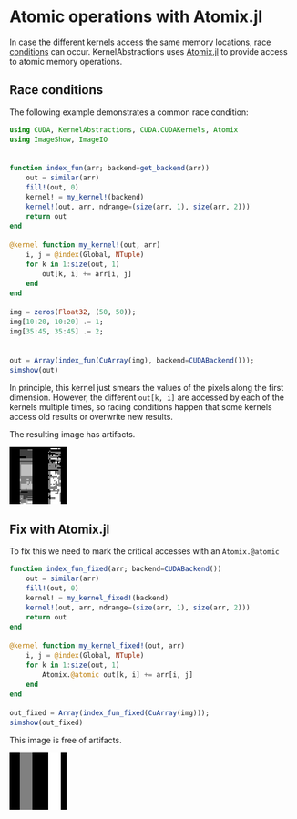 # Atomic operations with Atomix.jl

In case the different kernels access the same memory locations, [race conditions](https://en.wikipedia.org/wiki/Race_condition) can occur.
KernelAbstractions uses  [Atomix.jl](https://github.com/JuliaConcurrent/Atomix.jl) to provide access to atomic memory operations.

## Race conditions

The following example demonstrates a common race condition:

```julia
using CUDA, KernelAbstractions, CUDA.CUDAKernels, Atomix
using ImageShow, ImageIO


function index_fun(arr; backend=get_backend(arr))
	out = similar(arr)
	fill!(out, 0)
	kernel! = my_kernel!(backend)
	kernel!(out, arr, ndrange=(size(arr, 1), size(arr, 2)))
	return out
end

@kernel function my_kernel!(out, arr)
	i, j = @index(Global, NTuple)
	for k in 1:size(out, 1)
		out[k, i] += arr[i, j]
	end
end

img = zeros(Float32, (50, 50));
img[10:20, 10:20] .= 1;
img[35:45, 35:45] .= 2;


out = Array(index_fun(CuArray(img), backend=CUDABackend()));
simshow(out)
```
In principle, this kernel just smears the values of the pixels along the first dimension. 
However, the different `out[k, i]` are accessed by each of the kernels multiple times, so racing conditions happen that some
kernels access old results or overwrite new results.

The resulting image has artifacts.

![Resulting Image has artifacts](../assets/atomix_broken.png)


## Fix with Atomix.jl
To fix this we need to mark the critical accesses with an `Atomix.@atomic`
```julia
function index_fun_fixed(arr; backend=CUDABackend())
	out = similar(arr)
	fill!(out, 0)
	kernel! = my_kernel_fixed!(backend)
	kernel!(out, arr, ndrange=(size(arr, 1), size(arr, 2)))
	return out
end

@kernel function my_kernel_fixed!(out, arr)
	i, j = @index(Global, NTuple)
	for k in 1:size(out, 1)
		Atomix.@atomic out[k, i] += arr[i, j]
	end
end

out_fixed = Array(index_fun_fixed(CuArray(img)));
simshow(out_fixed)
```
This image is free of artifacts.

![Resulting image is correct.](../assets/atomix_correct.png)
